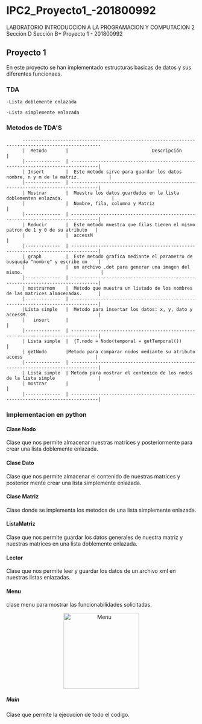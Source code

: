 # IPC2_Proyecto1_-201800992
LABORATORIO INTRODUCCION A LA PROGRAMACION Y COMPUTACION 2 Sección D
Sección B+
Proyecto 1 - 201800992

## Proyecto 1
En este proyecto se han implementado estructuras basicas de datos y sus diferentes funcionaes. 
### TDA

```
-Lista doblemente enlazada

-Lista simplemente enlazada

```
### Metodos de TDA'S
```
      ---------------------------------------------------------------------------------------------------
      |  Metodo       |                               Descripción                                       |
      |-------------  | --------------------------------------------------------------------------------|
      | Insert        |  Este metodo sirve para guardar los datos nombre, n y m de la matriz.           |
      |-------------  | --------------------------------------------------------------------------------|
      | Mostrar       |  Muestra los datos guardados en la lista doblementen enlazada.                  |
      |               |  Nombre, fila, columna y Matriz                                                 |
      |-------------  | --------------------------------------------------------------------------------|
      | Reducir       |  Este metodo muestra que filas tienen el mismo patron de 1 y 0 de su atributo   |
      |               |  accessM                                                                        |
      |-------------  | --------------------------------------------------------------------------------|
      | graph         |  Este metodo grafica mediante el parametro de busqueda "nombre" y escribe un    |
      |               |  un archivo .dot para generar una imagen del mismo.                             |
      |-------------  | --------------------------------------------------------------------------------|
      | mostrarnom    |  Metodo que muestra un listado de los nombres de las matrices almacenadas.      |
      |-------------  | --------------------------------------------------------------------------------|
      |Lista simple   |  Metodo para insertar los datos: x, y, dato y accessM.                          |
      |   insert      |                                                                                 |
      |-------------  | --------------------------------------------------------------------------------|
      | Lista simple  |  {T.nodo = Nodo(temporal = getTemporal())                                       |
      | getNodo       |Metodo para comparar nodos mediante su atributo access                           |
      |-------------  | --------------------------------------------------------------------------------|
      | Lista simple  | Metodo para mostrar el contenido de los nodos de la lista simple                |
      | mostrar       |                                                                                 |
      |-------------  | --------------------------------------------------------------------------------|
```
### Implementacion en python
#### Clase Nodo
Clase que nos permite almacenar nuestras matrices y posteriormente para crear una lista doblemente enlazada.

#### Clase Dato
Clase que nos permite almacenar el contenido de nuestras matrices y posterior mente crear una lista simplemente enlazada. 

#### Clase Matriz
Clase donde se implementa los metodos de una lista simplemente enlazada. 

#### ListaMatriz
Clase que nos permite guardar los datos generales de nuestra matriz y nuestras matrices en una lista doblemente enlazada. 

#### Lector
Clase que nos permite leer y guardar los datos de un archivo xml en nuestras listas enlazadas.

#### Menu
clase menu para mostrar las funcionabilidades solicitadas.

<p align="center">
  <img src="img/Menu.png" width="200" alt="Menu">
</p>

##### Main
Clase que permite la ejecucion de todo el codigo.
